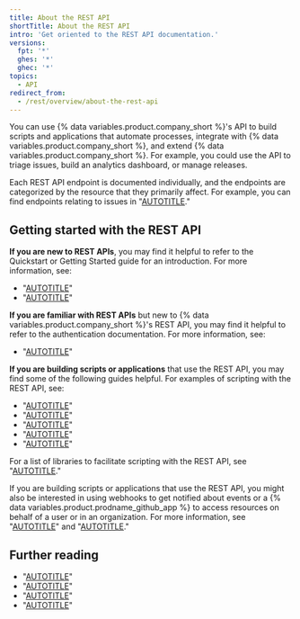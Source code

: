 ```yaml
---
title: About the REST API
shortTitle: About the REST API
intro: 'Get oriented to the REST API documentation.'
versions:
  fpt: '*'
  ghes: '*'
  ghec: '*'
topics:
  - API
redirect_from:
  - /rest/overview/about-the-rest-api
---
```


You can use {% data variables.product.company_short %}'s API to build scripts and applications that automate processes, integrate with {% data variables.product.company_short %}, and extend {% data variables.product.company_short %}. For example, you could use the API to triage issues, build an analytics dashboard, or manage releases.

Each REST API endpoint is documented individually, and the endpoints are categorized by the resource that they primarily affect. For example, you can find endpoints relating to issues in "[AUTOTITLE](/rest/issues)."

## Getting started with the REST API

**If you are new to REST APIs**, you may find it helpful to refer to the Quickstart or Getting Started guide for an introduction. For more information, see:

* "[AUTOTITLE](/rest/quickstart)"
* "[AUTOTITLE](/rest/guides/getting-started-with-the-rest-api)"

**If you are familiar with REST APIs** but new to {% data variables.product.company_short %}'s REST API, you may find it helpful to refer to the authentication documentation. For more information, see:

* "[AUTOTITLE](/rest/overview/authenticating-to-the-rest-api)"

**If you are building scripts or applications** that use the REST API, you may find some of the following guides helpful. For examples of scripting with the REST API, see:

* "[AUTOTITLE](/rest/guides/scripting-with-the-rest-api-and-javascript)"
* "[AUTOTITLE](/rest/guides/scripting-with-the-rest-api-and-ruby)"
* "[AUTOTITLE](/apps/creating-github-apps/writing-code-for-a-github-app/building-a-github-app-that-responds-to-webhook-events)"
* "[AUTOTITLE](/apps/creating-github-apps/writing-code-for-a-github-app/building-a-cli-with-a-github-app)"
* "[AUTOTITLE](/webhooks/using-webhooks/automatically-redelivering-failed-deliveries-for-a-repository-webhook)"

For a list of libraries to facilitate scripting with the REST API, see "[AUTOTITLE](/rest/overview/libraries-for-the-rest-api)."

If you are building scripts or applications that use the REST API, you might also be interested in using webhooks to get notified about events or a {% data variables.product.prodname_github_app %} to access resources on behalf of a user or in an organization. For more information, see "[AUTOTITLE](/webhooks/about-webhooks)" and "[AUTOTITLE](/apps/creating-github-apps/about-creating-github-apps/deciding-when-to-build-a-github-app)."

## Further reading

* "[AUTOTITLE](/rest/overview/comparing-githubs-rest-api-and-graphql-api)"
* "[AUTOTITLE](/rest/guides/best-practices-for-using-the-rest-api)"
* "[AUTOTITLE](/rest/overview/keeping-your-api-credentials-secure)"
* "[AUTOTITLE](/rest/overview/troubleshooting-the-rest-api)"
